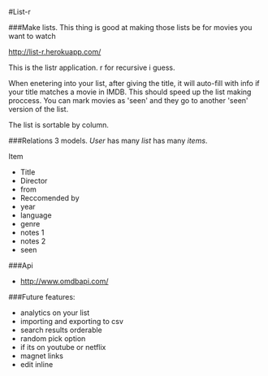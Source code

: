 #List-r

###Make lists. This thing is good at making those lists be for movies you want to watch

http://list-r.herokuapp.com/ 


This is the listr application. r for recursive i guess.

When enetering into your list, after giving the title, it will auto-fill with info if your title matches a movie in IMDB. This should speed up the list making proccess. You can mark movies as 'seen' and they go to another 'seen' version of the list.

The list is sortable by column.




###Relations
3 models. *User* has many *list* has many *items*.

Item
- Title
- Director
- from
- Reccomended by
- year
- language
- genre
- notes 1
- notes 2
- seen



###Api
 - http://www.omdbapi.com/

###Future features:
 - analytics on your list
 - importing and exporting to csv
 - search results orderable
 - random pick option
 - if its on youtube or netflix
 - magnet links
 - edit inline
